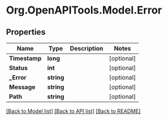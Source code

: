 # Org.OpenAPITools.Model.Error

## Properties

Name | Type | Description | Notes
------------ | ------------- | ------------- | -------------
**Timestamp** | **long** |  | [optional] 
**Status** | **int** |  | [optional] 
**_Error** | **string** |  | [optional] 
**Message** | **string** |  | [optional] 
**Path** | **string** |  | [optional] 

[[Back to Model list]](../README.md#documentation-for-models) [[Back to API list]](../README.md#documentation-for-api-endpoints) [[Back to README]](../README.md)

